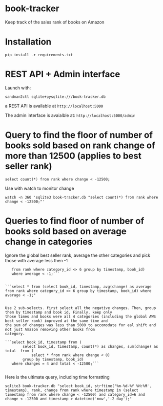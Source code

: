 # book-tracker

Keep track of the sales rank of books on Amazon

# Installation

`pip install -r requirements.txt`


# REST API + Admin interface

Launch with:

`sandman2ctl sqlite+pysqlite:///book-tracker.db`

a REST API is available at `http://localhost:5000`

The admin interface is avaialble at: `http://localhost:5000/admin`


# Query to find the floor of number of books sold based on rank change of more than 12500 (applies to best seller rank)

```
select count(*) from rank where change < -12500;
```

Use with watch to monitor change

```
watch -n 360 'sqlite3 book-tracker.db "select count(*) from rank where change < -12500;"'
```

# Queries to find floor of number of books sold based on average change in categories

Ignore the global best seller rank, average the other categories and pick those with average less then -1

```select * from (select book_id, timestamp, avg(change) as average
   from rank where category_id <> 6 group by timestamp, book_id)
   where average < -1;```


```select * from (select book_id, timestamp, avg(change) as average from rank where category_id <> 6 group by timestamp, book_id) where average < -1;"


Use 2 sub-selects. first select all the negative changes. Then, group them by timestamp and book id. Finally, keep only
those times and books were all 4 categories (including the global AWS best seller rank) improved at the same time and
the sum of changes was less than 5000 to accomodate for eal shift and not just Amazon removing other books from
category.

```select book_id, timestamp from (
        select book_id, timestamp, count(*) as changes, sum(change) as total  from (
            select * from rank where change < 0)
        group by timestamp, book_id)
   where changes = 4 and total < -12500;```


```

Here is the ultimate query, including time formatting
```
sqlite3 book-tracker.db "select book_id, strftime('%m-%d-%Y %H:%M', timestamp), rank, change from rank where timestamp in (select timestamp from rank where change < -12500) and category_id=6 and change < -12500 and timestamp > datetime('now','-2 day');"
```